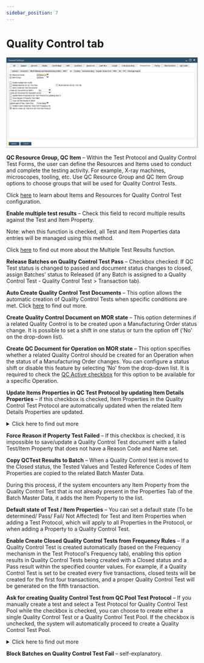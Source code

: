 ```yaml
---
sidebar_position: 7
---
```


# Quality Control tab

![Quality Control Tab](./media/qc-tab/general-settings-qc.webp)

**QC Resource Group, QC Item** – Within the Test Protocol and Quality Control Test Forms, the user can define the Resources and Items used to conduct and complete the testing activity. For example, X-ray machines, microscopes, tooling, etc. Use QC Resource Group and QC Item Group options to choose groups that will be used for Quality Control Tests.

Click [here](../../quality-control/quality-control-configuration.md) to learn about Items and Resources for Quality Control Test configuration.

**Enable multiple test results** – Check this field to record multiple results against the Test and Item Property.

Note: when this function is checked, all Test and Item Properties data entries will be managed using this method.

Click [here](../../quality-control/quality-control-test/multiple-test-result-record.md) to find out more about the Multiple Test Results function.

**Release Batches on Quality Control Test Pass** – Checkbox checked: If QC Test status is changed to passed and document status changes to closed, assign Batches' status to Released (if any Batch is assigned to a Quality Control Test - Quality Control Test > Transaction tab).

**Auto Create Quality Control Test Documents** – This option allows the automatic creation of Quality Control Tests when specific conditions are met. Click [here](../../quality-control/automatic-creation-of-quality-control-documents.md) to find out more.

**Create Quality Control Document on MOR state** – This option determines if a related Quality Control is to be created upon a Manufacturing Order status change. It is possible to set a shift in one status or turn the option off ('No' on the drop-down list).

**Create QC Document for Operation on MOR state** – This option specifies whether a related Quality Control should be created for an Operation when the status of a Manufacturing Order changes. You can configure a status shift or disable this feature by selecting 'No' from the drop-down list. It is required to check the [QC Active checkbox](../../routings/operations.md) for this option to be available for a specific Operation.

**Update Items Properties in QC Test Protocol by updating Item Details Properties** – if this checkbox is checked, Item Properties in the Quality Control Test Protocol are automatically updated when the related Item Details Properties are updated.

<details>
    <summary>Click here to find out more</summary>
    <div>
        ![Properties Update](./media/qc-tab/properties-update.webp)
    </div>
</details>

**Force Reason if Property Test Failed** – If this checkbox is checked, it is impossible to save/update a Quality Control Test document with a failed Test/Item Property that does not have a Reason Code and Name set.

**Copy QCTest Results to Batch** – When a Quality Control test is moved to the Closed status, the Tested Values and Tested Reference Codes of Item Properties are copied to the related Batch Master Data.

During this process, if the system encounters any Item Property from the Quality Control Test that is not already present in the Properties Tab of the Batch Master Data, it adds the Item Property to the list.

**Default state of Test / Item Properties** – You can set a default state (To be determined/ Pass/ Fail/ Not Affected) for Test and Item Properties when adding a Test Protocol, which will apply to all Properties in the Protocol, or when adding a Property to a Quality Control Test.

**Enable Create Closed Quality Control Tests from Frequency Rules** – If a Quality Control Test is created automatically (based on the Frequency mechanism in the Test Protocol's Frequency tab), enabling this option results in Quality Control Tests being created with a Closed status and a Pass result within the specified counter values. For example, if a Quality Control Test is set to be created every five transactions, closed tests will be created for the first four transactions, and a proper Quality Control Test will be generated on the fifth transaction.

**Ask for creating Quality Control Test from QC Pool Test Protocol** – If you manually create a test and select a Test Protocol for Quality Control Test Pool while the checkbox is checked, you can choose to create either a single Quality Control Test or a Quality Control Test Pool. If the checkbox is unchecked, the system will automatically proceed to create a Quality Control Test Pool.
<details>
    <summary>Click here to find out more</summary>
    <div>
        ![Properties Update](./media/qc-tab/qc-test-or-pool.webp)
    </div>
</details>

**Block Batches on Quality Control Test Fail** – self-explanatory.
